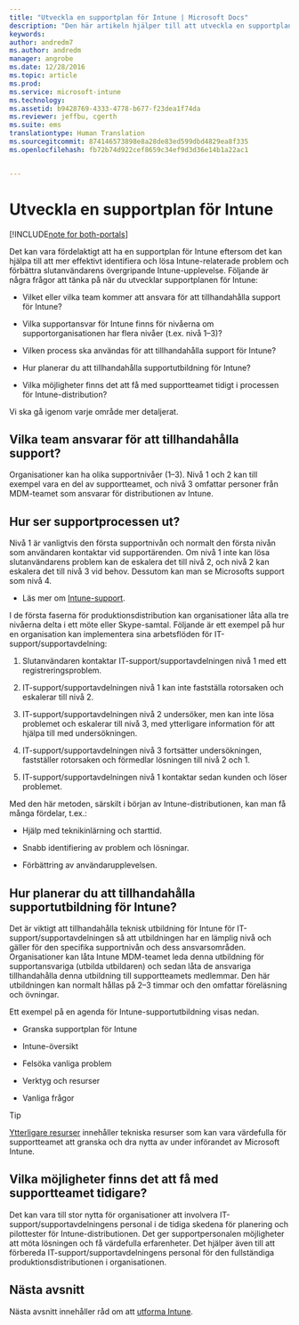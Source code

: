 ```yaml
---
title: "Utveckla en supportplan för Intune | Microsoft Docs"
description: "Den här artikeln hjälper till att utveckla en supportplan för utformning och implementering av Microsoft Intune i molnet."
keywords: 
author: andredm7
ms.author: andredm
manager: angrobe
ms.date: 12/28/2016
ms.topic: article
ms.prod: 
ms.service: microsoft-intune
ms.technology: 
ms.assetid: b9428769-4333-4778-b677-f23dea1f74da
ms.reviewer: jeffbu, cgerth
ms.suite: ems
translationtype: Human Translation
ms.sourcegitcommit: 874146573898e8a28de83ed599dbd4829ea8f335
ms.openlocfilehash: fb72b74d922cef8659c34ef9d3d36e14b1a22ac1


---
```


# <a name="develop-an-intune-support-plan"></a>Utveckla en supportplan för Intune

[!INCLUDE[note for both-portals](../includes/note-for-both-portals.md)]

Det kan vara fördelaktigt att ha en supportplan för Intune eftersom det kan hjälpa till att mer effektivt identifiera och lösa Intune-relaterade problem och förbättra slutanvändarens övergripande Intune-upplevelse. Följande är några frågor att tänka på när du utvecklar supportplanen för Intune:

-   Vilket eller vilka team kommer att ansvara för att tillhandahålla support för Intune?

-   Vilka supportansvar för Intune finns för nivåerna om supportorganisationen har flera nivåer (t.ex. nivå 1–3)?

-   Vilken process ska användas för att tillhandahålla support för Intune?

-   Hur planerar du att tillhandahålla supportutbildning för Intune?

-   Vilka möjligheter finns det att få med supportteamet tidigt i processen för Intune-distribution?

Vi ska gå igenom varje område mer detaljerat.

## <a name="which-teams-are-responsible-for-providing-support"></a>Vilka team ansvarar för att tillhandahålla support?

Organisationer kan ha olika supportnivåer (1–3). Nivå 1 och 2 kan till exempel vara en del av supportteamet, och nivå 3 omfattar personer från MDM-teamet som ansvarar för distributionen av Intune.

## <a name="what-is-the-support-process"></a>Hur ser supportprocessen ut?

Nivå 1 är vanligtvis den första supportnivån och normalt den första nivån som användaren kontaktar vid supportärenden. Om nivå 1 inte kan lösa slutanvändarens problem kan de eskalera det till nivå 2, och nivå 2 kan eskalera det till nivå 3 vid behov. Dessutom kan man se Microsofts support som nivå 4.

-   Läs mer om [Intune-support](https://docs.microsoft.com/intune/troubleshoot/how-to-get-support-for-microsoft-intune).

I de första faserna för produktionsdistribution kan organisationer låta alla tre nivåerna delta i ett möte eller Skype-samtal. Följande är ett exempel på hur en organisation kan implementera sina arbetsflöden för IT-support/supportavdelning:

1.  Slutanvändaren kontaktar IT-support/supportavdelningen nivå 1 med ett registreringsproblem.

2.  IT-support/supportavdelningen nivå 1 kan inte fastställa rotorsaken och eskalerar till nivå 2.

3.  IT-support/supportavdelningen nivå 2 undersöker, men kan inte lösa problemet och eskalerar till nivå 3, med ytterligare information för att hjälpa till med undersökningen.

4.  IT-support/supportavdelningen nivå 3 fortsätter undersökningen, fastställer rotorsaken och förmedlar lösningen till nivå 2 och 1.

5.  IT-support/supportavdelningen nivå 1 kontaktar sedan kunden och löser problemet.

Med den här metoden, särskilt i början av Intune-distributionen, kan man få många fördelar, t.ex.:

-   Hjälp med teknikinlärning och starttid.

-   Snabb identifiering av problem och lösningar.

-   Förbättring av användarupplevelsen.

## <a name="how-you-plan-to-provide-intune-support-training"></a>Hur planerar du att tillhandahålla supportutbildning för Intune?

Det är viktigt att tillhandahålla teknisk utbildning för Intune för IT-support/supportavdelningen så att utbildningen har en lämplig nivå och gäller för den specifika supportnivån och dess ansvarsområden. Organisationer kan låta Intune MDM-teamet leda denna utbildning för supportansvariga (utbilda utbildaren) och sedan låta de ansvariga tillhandahålla denna utbildning till supportteamets medlemmar. Den här utbildningen kan normalt hållas på 2–3 timmar och den omfattar föreläsning och övningar.

Ett exempel på en agenda för Intune-supportutbildning visas nedan.

-   Granska supportplan för Intune

-   Intune-översikt

-   Felsöka vanliga problem

-   Verktyg och resurser

-   Vanliga frågor

>[!TIP]
> [Ytterligare resurser](additional-resources.md) innehåller tekniska resurser som kan vara värdefulla för supportteamet att granska och dra nytta av under införandet av Microsoft Intune.

## <a name="what-opportunities-are-there-to-involve-the-support-team-earlier"></a>Vilka möjligheter finns det att få med supportteamet tidigare?

Det kan vara till stor nytta för organisationer att involvera IT-support/supportavdelningens personal i de tidiga skedena för planering och pilottester för Intune-distributionen. Det ger supportpersonalen möjligheter att möta lösningen och få värdefulla erfarenheter. Det hjälper även till att förbereda IT-support/supportavdelningens personal för den fullständiga produktionsdistributionen i organisationen.

## <a name="next-section"></a>Nästa avsnitt

Nästa avsnitt innehåller råd om att [utforma Intune](section-7-create-an-intune-design.md).



<!--HONumber=Jan17_HO2-->


